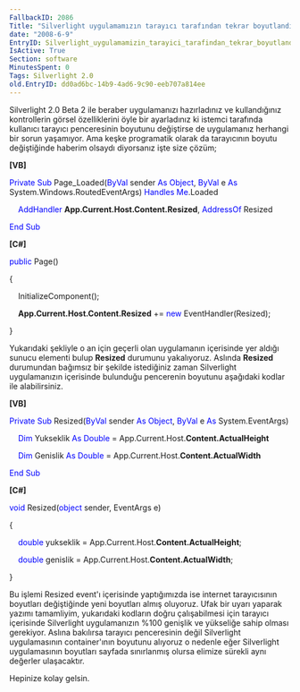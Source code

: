 ```yaml
---
FallbackID: 2086
Title: "Silverlight uygulamamızın tarayıcı tarafından tekrar boyutlandırıldığını nasıl algılarız?"
date: "2008-6-9"
EntryID: Silverlight_uygulamamizin_tarayici_tarafindan_tekrar_boyutlandirildigini_nasil_algilariz
IsActive: True
Section: software
MinutesSpent: 0
Tags: Silverlight 2.0
old.EntryID: dd0ad6bc-14b9-4ad6-9c90-eeb707a814ee
---
```

Silverlight 2.0 Beta 2 ile beraber uygulamanızı hazırladınız ve
kullandığınız kontrollerin görsel özelliklerini öyle bir ayarladınız ki
istemci tarafında kullanıcı tarayıcı penceresinin boyutunu değiştirse de
uygulamanız herhangi bir sorun yaşamıyor. Ama keşke programatik olarak
da tarayıcının boyutu değiştiğinde haberim olsaydı diyorsanız işte size
çözüm;

**[VB]**

<span style="color: blue;">Private</span> <span
style="color: blue;">Sub</span> Page\_Loaded(<span
style="color: blue;">ByVal</span> sender <span
style="color: blue;">As</span> <span style="color: blue;">Object</span>,
<span style="color: blue;">ByVal</span> e <span
style="color: blue;">As</span> System.Windows.RoutedEventArgs) <span
style="color: blue;">Handles</span> <span
style="color: blue;">Me</span>.Loaded

    <span style="color: blue;">AddHandler</span>
**App.Current.Host.Content.Resized**, <span
style="color: blue;">AddressOf</span> Resized

<span style="color: blue;">End</span> <span
style="color: blue;">Sub</span>

**[C\#]**

<span style="color: blue;">public</span> Page()

{   

    InitializeComponent();   

    **App.Current.Host.Content.Resized** += <span
style="color: blue;">new</span> EventHandler(Resized);

}

Yukarıdaki şekliyle o an için geçerli olan uygulamanın içerisinde yer
aldığı sunucu elementi bulup **Resized** durumunu yakalıyoruz. Aslında
**Resized** durumundan bağımsız bir şekilde istediğiniz zaman
Silverlight uygulamanızın içerisinde bulunduğu pencerenin boyutunu
aşağıdaki kodlar ile alabilirsiniz.

**[VB]**

<span style="color: blue;">Private</span> <span
style="color: blue;">Sub</span> Resized(<span
style="color: blue;">ByVal</span> sender <span
style="color: blue;">As</span> <span style="color: blue;">Object</span>,
<span style="color: blue;">ByVal</span> e <span
style="color: blue;">As</span> System.EventArgs)

    <span style="color: blue;">Dim</span> Yukseklik <span
style="color: blue;">As</span> <span style="color: blue;">Double</span>
= App.Current.Host.**Content.ActualHeight**

    <span style="color: blue;">Dim</span> Genislik <span
style="color: blue;">As</span> <span style="color: blue;">Double</span>
= App.Current.Host.**Content.ActualWidth**

<span style="color: blue;">End</span> <span
style="color: blue;">Sub</span>

**[C\#]**

<span style="color: blue;">void</span> Resized(<span
style="color: blue;">object</span> sender, EventArgs e)  

{  

    <span style="color: blue;">double</span> yukseklik =
App.Current.Host.**Content.ActualHeight**;  

    <span style="color: blue;">double</span> genislik =
App.Current.Host.**Content.ActualWidth**; 

}

Bu işlemi Resized event'ı içerisinde yaptığımızda ise internet
tarayıcısının boyutları değiştiğinde yeni boyutları almış oluyoruz. Ufak
bir uyarı yaparak yazımı tamamliyim, yukarıdaki kodların doğru
çalışabilmesi için tarayıcı içerisinde Silverlight uygulamanızın %100
genişlik ve yükseliğe sahip olması gerekiyor. Aslına bakılırsa tarayıcı
penceresinin değil Silverlight uygulamasının container'ının boyutunu
alıyoruz o nedenle eğer Silverlight uygulamasının boyutları sayfada
sınırlanmış olursa elimize sürekli aynı değerler ulaşacaktır.

Hepinize kolay gelsin.


